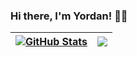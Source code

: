 ### Hi there, I'm Yordan! 👨‍💻



| <a href="#"><img align="center" src="https://github-readme-stats.vercel.app/api?username=yordanraychev&show_icons=true&include_all_commits=true&hide_border=true" alt="GitHub Stats" /></a> | <a href="#"><img align="center" src="https://github-readme-stats.vercel.app/api/top-langs/?username=yordanraychev&layout=compact&hide_border=true" /></a> |
| - | - |
